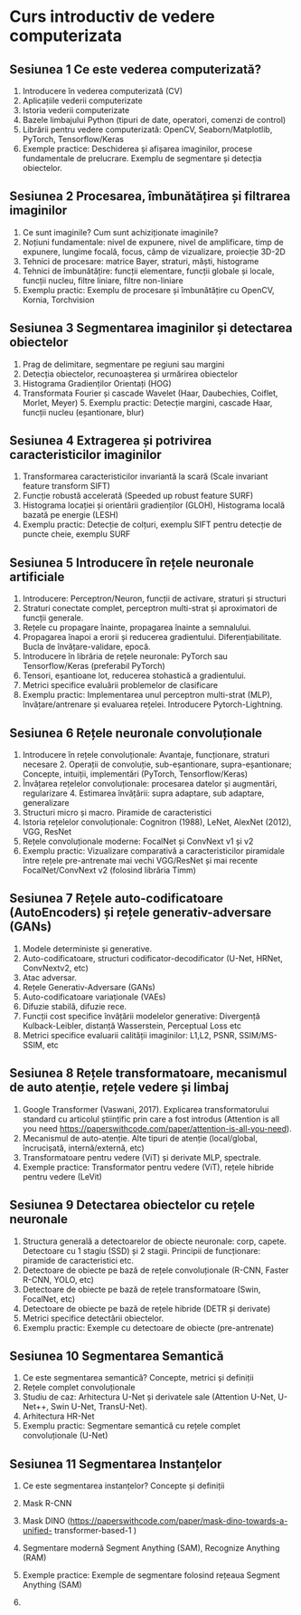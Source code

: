# Curs introductiv de vedere computerizata


## Sesiunea 1 Ce este vederea computerizată?
1. Introducere în vederea computerizată (CV)
2. Aplicațiile vederii computerizate
3. Istoria vederii computerizate
4. Bazele limbajului Python (tipuri de date, operatori, comenzi de control)
5. Librării pentru vedere computerizată: OpenCV, Seaborn/Matplotlib, PyTorch,
Tensorflow/Keras
6. Exemple practice: Deschiderea și afișarea imaginilor, procese fundamentale de
prelucrare. Exemplu de segmentare și detecția obiectelor.


## Sesiunea 2 Procesarea, îmbunătățirea și filtrarea imaginilor
1. Ce sunt imaginile? Cum sunt achiziționate imaginile?
2. Noțiuni fundamentale: nivel de expunere, nivel de amplificare, timp de expunere,
lungime focală, focus, câmp de vizualizare, proiecție 3D-2D
3. Tehnici de procesare: matrice Bayer, straturi, măști, histograme
4. Tehnici de îmbunătățire: funcții elementare, funcții globale și locale, funcții nucleu,
filtre liniare, filtre non-liniare
5. Exemplu practic: Exemplu de procesare și îmbunătățire cu OpenCV, Kornia,
Torchvision


## Sesiunea 3 Segmentarea imaginilor și detectarea obiectelor
1. Prag de delimitare, segmentare pe regiuni sau margini
2. Detecția obiectelor, recunoașterea și urmărirea obiectelor
3. Histograma Gradienților Orientați (HOG)
4. Transformata Fourier și cascade Wavelet (Haar, Daubechies, Coiflet, Morlet, Meyer) 5. Exemplu practic: Detecție margini, cascade Haar, funcții nucleu (eșantionare, blur)


## Sesiunea 4 Extragerea și potrivirea caracteristicilor imaginilor
1. Transformarea caracteristicilor invariantă la scară (Scale invariant feature transform
SIFT)
2. Funcție robustă accelerată (Speeded up robust feature SURF)
3. Histograma locației și orientării gradienților (GLOH), Histograma locală bazată pe
energie (LESH)
4. Exemplu practic: Detecție de colțuri, exemplu SIFT pentru detecție de puncte cheie,
exemplu SURF


## Sesiunea 5 Introducere în rețele neuronale artificiale
1. Introducere: Perceptron/Neuron, funcții de activare, straturi și structuri
2. Straturi conectate complet, perceptron multi-strat și aproximatori de funcții
generale.
3. Rețele cu propagare înainte, propagarea înainte a semnalului.
4. Propagarea înapoi a erorii și reducerea gradientului. Diferențiabilitate. Bucla de
învățare-validare, epocă.
5. Introducere în librăria de rețele neuronale: PyTorch sau Tensorflow/Keras (preferabil
PyTorch)
6. Tensori, eșantioane lot, reducerea stohastică a gradientului.
7. Metrici specifice evaluării problemelor de clasificare
8. Exemplu practic: Implementarea unul perceptron multi-strat (MLP),
învățare/antrenare și evaluarea rețelei. Introducere Pytorch-Lightning.


## Sesiunea 6 Rețele neuronale convoluționale
1. Introducere în rețele convoluționale: Avantaje, funcționare, straturi necesare 2. Operații de convoluție, sub-eșantionare, supra-eșantionare; Concepte, intuiții,
implementări (PyTorch, Tensorflow/Keras)
3. Învățarea rețelelor convoluționale: procesarea datelor și augmentări, regularizare 4. Estimarea învățării: supra adaptare, sub adaptare, generalizare
5. Structuri micro și macro. Piramide de caracteristici
6. Istoria rețelelor convoluționale: Cognitron (1988), LeNet, AlexNet (2012), VGG,
ResNet
7. Rețele convoluționale moderne: FocalNet și ConvNext v1 și v2
8. Exemplu practic: Vizualizare comparativă a caracteristicilor piramidale între rețele
pre-antrenate mai vechi VGG/ResNet și mai recente FocalNet/ConvNext v2 (folosind librăria Timm)


## Sesiunea 7 Rețele auto-codificatoare (AutoEncoders) și rețele generativ-adversare (GANs) 
1. Modele deterministe și generative.
2. Auto-codificatoare, structuri codificator-decodificator (U-Net, HRNet, ConvNextv2,
etc)
3. Atac adversar.
4. Rețele Generativ-Adversare (GANs)
5. Auto-codificatoare variaționale (VAEs)
6. Difuzie stabilă, difuzie rece.
7. Funcții cost specifice învățării modelelor generative: Divergență Kulback-Leibler,
distanță Wasserstein, Perceptual Loss etc
8. Metrici specifice evaluarii calității imaginilor: L1,L2, PSNR, SSIM/MS-SSIM, etc


## Sesiunea 8 Rețele transformatoare, mecanismul de auto atenție, rețele vedere și limbaj
1. Google Transformer (Vaswani, 2017). Explicarea transformatorului standard cu
articolul științific prin care a fost introdus (Attention is all you need
https://paperswithcode.com/paper/attention-is-all-you-need).
2. Mecanismul de auto-atenție. Alte tipuri de atenție (local/global, încrucișată,
internă/externă, etc)
3. Transformatoare pentru vedere (ViT) și derivate MLP, spectrale.
4. Exemple practice: Transformator pentru vedere (ViT), rețele hibride pentru vedere
(LeVit)


## Sesiunea 9 Detectarea obiectelor cu rețele neuronale
1. Structura generală a detectoarelor de obiecte neuronale: corp, capete. Detectoare
cu 1 stagiu (SSD) și 2 stagii. Principii de funcționare: piramide de caracteristici etc.
2. Detectoare de obiecte pe bază de rețele convoluționale (R-CNN, Faster R-CNN, YOLO,
etc)
3. Detectoare de obiecte pe bază de rețele transformatoare (Swin, FocalNet, etc)
4. Detectoare de obiecte pe bază de rețele hibride (DETR și derivate)
5. Metrici specifice detectării obiectelor.
6. Exemplu practic: Exemple cu detectoare de obiecte (pre-antrenate)


## Sesiunea 10 Segmentarea Semantică
1. Ce este segmentarea semantică? Concepte, metrici și definiții
2. Rețele complet convoluționale
3. Studiu de caz: Arhitectura U-Net și derivatele sale (Attention U-Net, U-Net++, Swin
U-Net, TransU-Net).
4. Arhitectura HR-Net
5. Exemplu practic: Segmentare semantică cu rețele complet convoluționale (U-Net)


## Sesiunea 11 Segmentarea Instanțelor
1. Ce este segmentarea instanțelor? Concepte și definiții
2. Mask R-CNN
3. Mask DINO (https://paperswithcode.com/paper/mask-dino-towards-a-unified-
transformer-based-1 )
4. Segmentare modernă Segment Anything (SAM), Recognize Anything (RAM)
5. Exemple practice: Exemple de segmentare folosind rețeaua Segment Anything (SAM)


6. 
